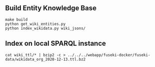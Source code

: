 ## Build Entity Knowledge Base

    make build  
    python get_wiki_entities.py              
    python index_wikidata.py wiki_jsons/

## Index on local SPARQL instance

    cat wiki_ttl/* | bzip2 -c > ../../../webapp/fuseki-docker/fuseki-data/wikidata_org_2020-12-13.ttl.bz2

